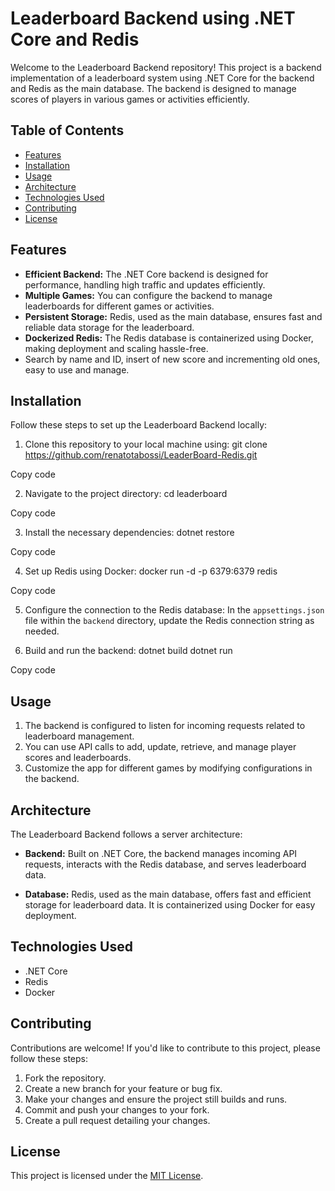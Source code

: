 # Leaderboard Backend using .NET Core and Redis


Welcome to the Leaderboard Backend repository! This project is a backend implementation of a leaderboard system using .NET Core for the backend and Redis as the main database. The backend is designed to manage scores of players in various games or activities efficiently.

## Table of Contents

- [Features](#features)
- [Installation](#installation)
- [Usage](#usage)
- [Architecture](#architecture)
- [Technologies Used](#technologies-used)
- [Contributing](#contributing)
- [License](#license)

## Features

- **Efficient Backend:** The .NET Core backend is designed for performance, handling high traffic and updates efficiently.
- **Multiple Games:** You can configure the backend to manage leaderboards for different games or activities.
- **Persistent Storage:** Redis, used as the main database, ensures fast and reliable data storage for the leaderboard.
- **Dockerized Redis:** The Redis database is containerized using Docker, making deployment and scaling hassle-free.
- Search by name and ID, insert of new score and incrementing old ones, easy to use and manage.

## Installation

Follow these steps to set up the Leaderboard Backend locally:

1. Clone this repository to your local machine using:
git clone https://github.com/renatotabossi/LeaderBoard-Redis.git

Copy code

2. Navigate to the project directory:
cd leaderboard

Copy code

3. Install the necessary dependencies:
dotnet restore

Copy code

4. Set up Redis using Docker:
docker run -d -p 6379:6379 redis

Copy code

5. Configure the connection to the Redis database:
In the `appsettings.json` file within the `backend` directory, update the Redis connection string as needed.

6. Build and run the backend:
dotnet build
dotnet run

Copy code

## Usage

1. The backend is configured to listen for incoming requests related to leaderboard management.
2. You can use API calls to add, update, retrieve, and manage player scores and leaderboards.
3. Customize the app for different games by modifying configurations in the backend.

## Architecture

The Leaderboard Backend follows a server architecture:

- **Backend:** Built on .NET Core, the backend manages incoming API requests, interacts with the Redis database, and serves leaderboard data.

- **Database:** Redis, used as the main database, offers fast and efficient storage for leaderboard data. It is containerized using Docker for easy deployment.

## Technologies Used

- .NET Core
- Redis
- Docker

## Contributing

Contributions are welcome! If you'd like to contribute to this project, please follow these steps:

1. Fork the repository.
2. Create a new branch for your feature or bug fix.
3. Make your changes and ensure the project still builds and runs.
4. Commit and push your changes to your fork.
5. Create a pull request detailing your changes.

## License

This project is licensed under the [MIT License](LICENSE).

